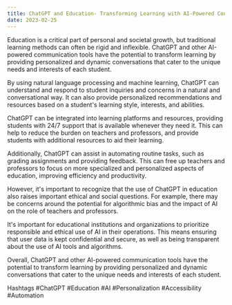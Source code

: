 ```yaml
---
title: ChatGPT and Education- Transforming Learning with AI-Powered Conversations
date: 2023-02-25
---
```


Education is a critical part of personal and societal growth, but traditional learning methods can often be rigid and inflexible. ChatGPT and other AI-powered communication tools have the potential to transform learning by providing personalized and dynamic conversations that cater to the unique needs and interests of each student.

By using natural language processing and machine learning, ChatGPT can understand and respond to student inquiries and concerns in a natural and conversational way. It can also provide personalized recommendations and resources based on a student's learning style, interests, and abilities.

ChatGPT can be integrated into learning platforms and resources, providing students with 24/7 support that is available whenever they need it. This can help to reduce the burden on teachers and professors, and provide students with additional resources to aid their learning.

Additionally, ChatGPT can assist in automating routine tasks, such as grading assignments and providing feedback. This can free up teachers and professors to focus on more specialized and personalized aspects of education, improving efficiency and productivity.

However, it's important to recognize that the use of ChatGPT in education also raises important ethical and social questions. For example, there may be concerns around the potential for algorithmic bias and the impact of AI on the role of teachers and professors.

It's important for educational institutions and organizations to prioritize responsible and ethical use of AI in their operations. This means ensuring that user data is kept confidential and secure, as well as being transparent about the use of AI tools and algorithms.

Overall, ChatGPT and other AI-powered communication tools have the potential to transform learning by providing personalized and dynamic conversations that cater to the unique needs and interests of each student.

Hashtags
#ChatGPT #Education #AI #Personalization #Accessibility #Automation


